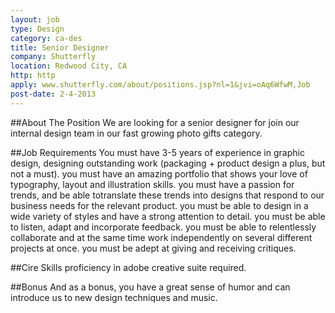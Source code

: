 ```yaml
---
layout: job
type: Design
category: ca-des
title: Senior Designer
company: Shutterfly
location: Redwood City, CA
http: http
apply: www.shutterfly.com/about/positions.jsp?nl=1&jvi=oAq6WfwM,Job
post-date: 2-4-2013
---
```


##About The Position
We are looking for a senior designer for join our internal design team in our fast growing photo gifts category.
 
##Job Requirements
You must have 3-5 years of experience in graphic design, designing outstanding work (packaging + product design a plus, but not a must). you must have an amazing portfolio that shows your love of typography, layout and illustration skills. you must have a passion for trends, and be able totranslate these trends into designs that respond to our business needs for the relevant product. you must be able to design in a wide variety of styles and have a strong attention to detail. you must be able to listen, adapt and incorporate feedback. you must be able to relentlessly collaborate and at the same time work independently on several different projects at once. you must be adept at giving and receiving critiques.
 
##Cire Skills
proficiency in adobe creative suite required.

##Bonus 
And as a bonus, you have a great sense of humor and can introduce us to new design techniques and music.